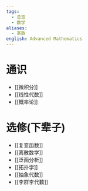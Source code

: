 ```yaml
---
tags:
  - 总览
  - 数学
aliases:
  - 高数
english: Advanced Mathematics
---
```

# 通识
- [[微积分]]
- [[线性代数]]
- [[概率论]]

# 选修(下辈子)
- [[复变函数]]
- [[离散数学]]
- [[泛函分析]]
- [[拓扑学]]
- [[抽象代数]]
- [[李群李代数]]
